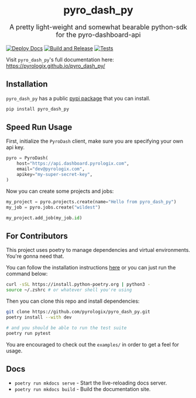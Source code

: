<div align="center">
    <h1>pyro_dash_py</h1>
    <p style="font-size: 18px;">A pretty light-weight and somewhat bearable python-sdk for the pyro-dashboard-api</p>
</div>

[![Deploy Docs](https://github.com/pyrologix/pyro_dash_py/actions/workflows/deploy-docs.yml/badge.svg)](https://github.com/pyrologix/pyro_dash_py/actions/workflows/deploy-docs.yml)
[![Build and Release](https://github.com/pyrologix/pyro_dash_py/actions/workflows/build.yml/badge.svg)](https://github.com/pyrologix/pyro_dash_py/actions/workflows/build.yml)
[![Tests](https://github.com/pyrologix/pyro_dash_py/actions/workflows/run_tests.yml/badge.svg)](https://github.com/pyrologix/pyro_dash_py/actions/workflows/run_tests.yml)

Visit `pyro_dash_py`'s full documentation here: https://pyrologix.github.io/pyro_dash_py/

## Installation

`pyro_dash_py` has a public [pypi package](https://pypi.org/project/pyro-dash-py/) that you can install.

```bash
pip install pyro_dash_py
```

## Speed Run Usage

First, initialize the `PyroDash` client, make sure you are specifying your own api key.

```python
pyro = PyroDash(
    host="https://api.dashboard.pyrologix.com",
    email="dev@pyrologix.com",
    apikey="my-super-secret-key",
)
```

Now you can create some projects and jobs:

```python
my_project = pyro.projects.create(name="Hello from pyro_dash_py")
my_job = pyro.jobs.create("wildest")

my_project.add_job(my_job.id)
```

## For Contributors

This project uses poetry to manage dependencies and virtual environments. You're gonna need that.

You can follow the installation instructions [here](https://python-poetry.org/docs/#installing-with-the-official-installer) or you can just run the command below:

```bash
curl -sSL https://install.python-poetry.org | python3 -
source ~/.zshrc # or whatever shell you're using
```

Then you can clone this repo and install dependencies:

```bash
git clone https://github.com/pyrologix/pyro_dash_py.git
poetry install --with dev

# and you should be able to run the test suite
poetry run pytest
```

You are encouraged to check out the `examples/` in order to get a feel for usage.

## Docs

- `poetry run mkdocs serve` - Start the live-reloading docs server.
- `poetry run mkdocs build` - Build the documentation site.
